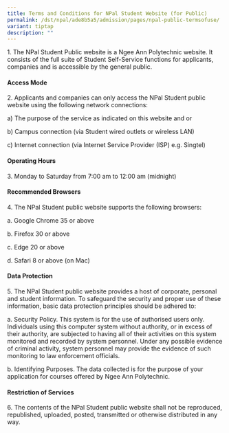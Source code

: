```yaml
---
title: Terms and Conditions for NPal Student Website (for Public)
permalink: /dst/npal/ade8b5a5/admission/pages/npal-public-termsofuse/
variant: tiptap
description: ""
---
```

<p>1. The NPal Student Public website is a Ngee Ann Polytechnic website.
It consists of the full suite of Student Self-Service functions for applicants,
companies and is accessible by the general public.</p>
<h4>Access Mode</h4>
<p>2. Applicants and companies can only access the NPal Student public website
using the following network connections:</p>
<p>a) The purpose of the service as indicated on this website and or</p>
<p>b) Campus connection (via Student wired outlets or wireless LAN)</p>
<p>c) Internet connection (via Internet Service Provider (ISP) e.g. Singtel)</p>
<h4>Operating Hours</h4>
<p>3. Monday to Saturday from 7:00 am to 12:00 am (midnight)</p>
<h4>Recommended Browsers</h4>
<p>4. The NPal Student public website supports the following browsers:</p>
<p>a. Google Chrome 35 or above</p>
<p>b. Firefox 30 or above</p>
<p>c. Edge 20 or above</p>
<p>d. Safari 8 or above (on Mac)</p>
<p></p>
<h4>Data Protection</h4>
<p>5. The NPal Student public website provides a host of corporate, personal
and student information. To safeguard the security and proper use of these
information, basic data protection principles should be adhered to:</p>
<p>a. Security Policy. This system is for the use of authorised users only.
Individuals using this computer system without authority, or in excess
of their authority, are subjected to having all of their activities on
this system monitored and recorded by system personnel. Under any possible
evidence of criminal activity, system personnel may provide the evidence
of such monitoring to law enforcement officials.</p>
<p>b. Identifying Purposes. The data collected is for the purpose of your
application for courses offered by Ngee Ann Polytechnic.</p>
<h4>Restriction of Services</h4>
<p>6. The contents of the NPal Student public website shall not be reproduced,
republished, uploaded, posted, transmitted or otherwise distributed in
any way.</p>
